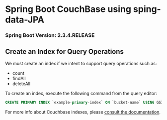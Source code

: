# Spring Boot CouchBase using sping-data-JPA

### Spring Boot Version: 2.3.4.RELEASE

## Create an Index for Query Operations

We must create an index if we intent to support query operations such as:
* count
* findAll
* deleteAll

To create an index, execute the following command from the query editor:

```sql
CREATE PRIMARY INDEX `example-primary-index` ON `bucket-name` USING GSI
```

For more info about Couchbase indexes, please [consult the documentation](https://docs.couchbase.com/server/current/n1ql/n1ql-language-reference/createprimaryindex.html).
